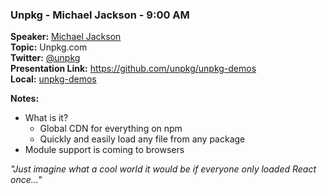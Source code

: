 ### Unpkg - Michael Jackson - 9:00 AM
**Speaker:** [Michael Jackson](https://github.com/mjackson)<br>
**Topic:** Unpkg.com<br>
**Twitter:** [@unpkg](https://twitter.com/unpkg)<br>
**Presentation Link:** https://github.com/unpkg/unpkg-demos<br>
**Local:** [unpkg-demos](unpkg-demos) <br>

**Notes:**
- What is it?
    - Global CDN for everything on npm
    - Quickly and easily load any file from any package
- Module support is coming to browsers

*"Just imagine what a cool world it would be if everyone only loaded React once..."*
